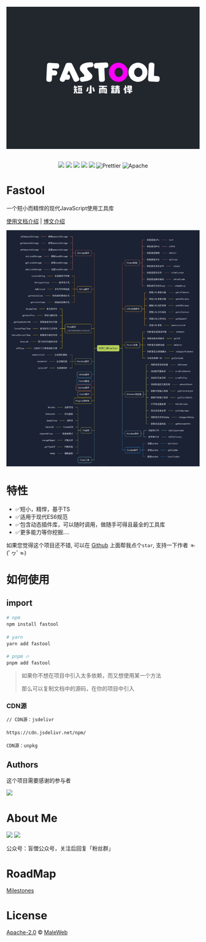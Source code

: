 <p align="center" style="margin:30px 0;">
    <img width="550" height="auto" src="./examples/logo.svg" />
  
</p>
 
<p align="center">  
    <img src="https://img.shields.io/badge/npm-v0.0.1-brightgreen" />
    <img src="https://img.shields.io/badge/-Rollup-34495e?logo=rollup" />
    <img src="https://img.shields.io/badge/-TypeScript-blue?logo=typescript&logoColor=white" />
    <img src="https://img.shields.io/badge/-ESLint-4b32c3?logo=eslint&logoColor=white" />
    <img src="https://img.shields.io/badge/-pnpm-F69220?logo=pnpm&logoColor=white" />
    <img src="https://img.shields.io/badge/-Prettier-ef9421?logo=Prettier&logoColor=white" alt="Prettier">
    <img src="https://img.shields.io/badge/license-Apache-blue.svg" alt="Apache">   
    
<p>   



# Fastool
一个短小而精悍的现代JavaScript使用工具库

[使用文档介绍]()  |  [博文介绍]()  
 <p>
 <img src="./public/fastool.jpg"></img>
 </p>

# 特性

- ✅短小，精悍，基于TS
- ✅适用于现代ES6规范
- ✅包含动态插件库，可以随时调用，做随手可得且最全的工具库
- ✅更多能力等你挖掘....

如果您觉得这个项目还不错, 可以在 [Github](https://github.com/MaleWeb/fastool) 上面帮我点个`star`, 支持一下作者 ☜(ﾟヮﾟ☜)
# 如何使用

## import

```bash
# npm
npm install fastool

# yarn
yarn add fastool

# pnpm 🔥
pnpm add fastool
```

> 如果你不想在项目中引入太多依赖，而又想使用某一个方法
>
> 那么可以复制文档中的源码，在你的项目中引入

### CDN源
```bash
// CDN源：jsdelivr

https://cdn.jsdelivr.net/npm/

CDN源：unpkg
```

## **Authors**

这个项目需要感谢的参与者
<div align="left">
  <a href="https://github.com/MaleWeb/fastool/graphs/contributors">
  <img src="https://contrib.rocks/image?repo=MaleWeb/fastool" />
  </a>
</div>

# About Me  

<img width="460px" src="https://cdn.jsdelivr.net/gh/MaleWeb/picture/images/techblog/book-slogan.gif" />

 <img src="https://uufefile.uupt.com/eic/male/github/wechat.jpg" width="220" />  

 公众号：盲僧公众号，关注后回复「粉丝群」

# RoadMap
[Milestones](https://github.com/tobe-fe-dalao/femate/projects)  

# License
 [Apache-2.0](./LICENSE) © [MaleWeb](https://github.com/MaleWeb)

